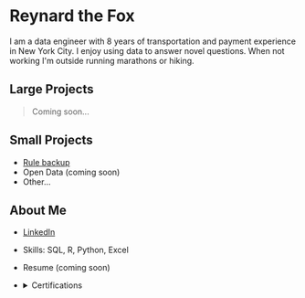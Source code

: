 # Reynard the Fox

I am a data engineer with 8 years of transportation and payment experience in New York City. I enjoy using data to answer novel questions. When not working I'm outside running marathons or hiking. 


## Large Projects
> Coming soon...


## Small Projects
- [Rule backup](https://github.com/reynard-fox/archive_tlc_rules/blob/280a4fde7764d04cc48e5d00b81f6bb6b3bc5132/TLC_Rule_Archive_HTML.md) 
- Open Data (coming soon)
- Other...


## About Me
* [LinkedIn](https://www.linkedin.com/in/michael-anderson-analytics/)
* Skills: SQL, R, Python, Excel
* Resume (coming soon)
* <details><summary>Certifications</summary>

  | Name | Description | Certificate ID and Link |
  | -------- | -------- | -------- |
  | Data Analyst with SQL Server | 10 courses <br>41 hours | [DataCamp <br>ID a99480cc8b840e5b3955307d49350d9aec3d724f](https://www.datacamp.com/statement-of-accomplishment/track/a99480cc8b840e5b3955307d49350d9aec3d724f) |
  | SQL Server for Database Administrators | 6 courses <br>24 hours | [DataCamp <br>ID 7974453221a9a4e62852e6311de47a912e8b6073](https://www.datacamp.com/statement-of-accomplishment/track/7974453221a9a4e62852e6311de47a912e8b6073) |
  | SQL Server Fundamentals | 5 courses <br>22 hours | [DataCamp <br>ID d36e83572cd84e0e6e3e96b3c7c4bca54b2086f5](https://www.datacamp.com/statement-of-accomplishment/track/d36e83572cd84e0e6e3e96b3c7c4bca54b2086f5) |
  | SQL for Database Administrators | 4 courses <br>16 hours | [DataCamp <br>ID 4ebcb96f4efa7fa508e87508b5460d2760e0f24a](https://www.datacamp.com/statement-of-accomplishment/track/4ebcb96f4efa7fa508e87508b5460d2760e0f24a) |
  | SQL Fundamentals | 5 courses <br>21 hours | [DataCamp <br>ID f1897e100d3f72e6690fdc4f7a633e569a6ec88f](https://www.datacamp.com/statement-of-accomplishment/track/f1897e100d3f72e6690fdc4f7a633e569a6ec88f) |
  | SQL for Business Analysts | 5 courses <br>20 hours | [DataCamp <br>ID e5017dad3d9e149153b4cf694184aedb29178020](https://www.datacamp.com/statement-of-accomplishment/track/e5017dad3d9e149153b4cf694184aedb29178020) |
  
  </details>
  
